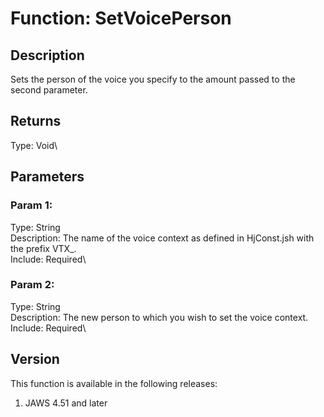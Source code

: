 # Function: SetVoicePerson

## Description

Sets the person of the voice you specify to the amount passed to the
second parameter.

## Returns

Type: Void\

## Parameters

### Param 1:

Type: String\
Description: The name of the voice context as defined in HjConst.jsh
with the prefix VTX\_.\
Include: Required\

### Param 2:

Type: String\
Description: The new person to which you wish to set the voice context.\
Include: Required\

## Version

This function is available in the following releases:

1.  JAWS 4.51 and later
